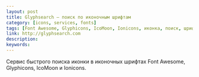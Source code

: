 ```yaml
---
layout: post
title: Glyphsearch — поиск по иконочным шрифтам
category: [icons, services, fonts]
tags: [Font Awesome, Glyphicons, IcoMoon, Ionicons, иконка, поиск, шрифт]
link: http://glyphsearch.com
description:
keywords:
---
```


<p>Сервис быстрого поиска иконки в иконочных шрифтах Font Awesome, Glyphicons, IcoMoon и Ionicons.</p>
